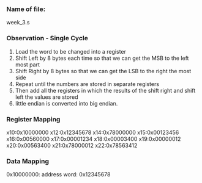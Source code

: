 ### Name of file:
week_3.s

### Observation - Single Cycle
1) Load the word to be changed into a register
2) Shift Left by 8 bytes each time so that we can get the MSB to the left most part
3) Shift Right by 8 bytes so that we can get the LSB to the right the most side
4) Repeat until the numbers are stored in separate registers
5) Then add all the registers in which the results of the shift right and shift left the values are stored 
6) little endian is converted into big endian.

### Register Mapping
x10:0x10000000
x12:0x12345678
x14:0x78000000
x15:0x00123456
x16:0x00560000
x17:0x00001234
x18:0x00003400
x19:0x00000012
x20:0x00563400
x21:0x78000012
x22:0x78563412

### Data Mapping
0x10000000: address
word: 0x12345678